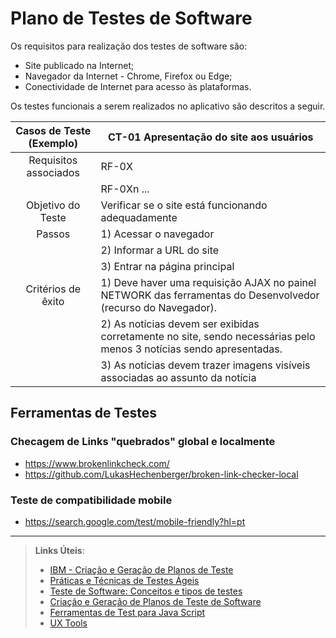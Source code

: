 # Plano de Testes de Software

Os requisitos para realização dos testes de software são:
- Site publicado na Internet;
- Navegador da Internet - Chrome, Firefox ou Edge;
- Conectividade de Internet para acesso às plataformas.

Os testes funcionais a serem realizados no aplicativo são descritos a seguir.

|Casos de Teste (Exemplo)|CT-01 Apresentação do site aos usuários|
|:--------------:        |---------------------------------------|
|Requisitos associados   | RF-0X|
|                        | RF-0Xn ...|
|Objetivo do Teste       | Verificar se o site está funcionando adequadamente|
|Passos                  | 1) Acessar o navegador|
|                        | 2) Informar a URL do site|
|                        | 3) Entrar na página principal|
| Critérios de êxito     | 1) Deve haver uma requisição AJAX no painel NETWORK das ferramentas do Desenvolvedor (recurso do Navegador). 
|                        | 2) As notícias devem ser exibidas corretamente no site, sendo necessárias pelo menos 3 notícias sendo apresentadas. 
|                        |3) As notícias devem trazer imagens visíveis associadas ao assunto da notícia

## Ferramentas de Testes
### Checagem de Links "quebrados" global e localmente
- https://www.brokenlinkcheck.com/
- https://github.com/LukasHechenberger/broken-link-checker-local

### Teste de compatibilidade mobile
- https://search.google.com/test/mobile-friendly?hl=pt


***
 
> **Links Úteis**:
> - [IBM - Criação e Geração de Planos de Teste](https://www.ibm.com/developerworks/br/local/rational/criacao_geracao_planos_testes_software/index.html)
> - [Práticas e Técnicas de Testes Ágeis](http://assiste.serpro.gov.br/serproagil/Apresenta/slides.pdf)
> -  [Teste de Software: Conceitos e tipos de testes](https://blog.onedaytesting.com.br/teste-de-software/)
> - [Criação e Geração de Planos de Teste de Software](https://www.ibm.com/developerworks/br/local/rational/criacao_geracao_planos_testes_software/index.html)
> - [Ferramentas de Test para Java Script](https://geekflare.com/javascript-unit-testing/)
> - [UX Tools](https://uxdesign.cc/ux-user-research-and-user-testing-tools-2d339d379dc7)
